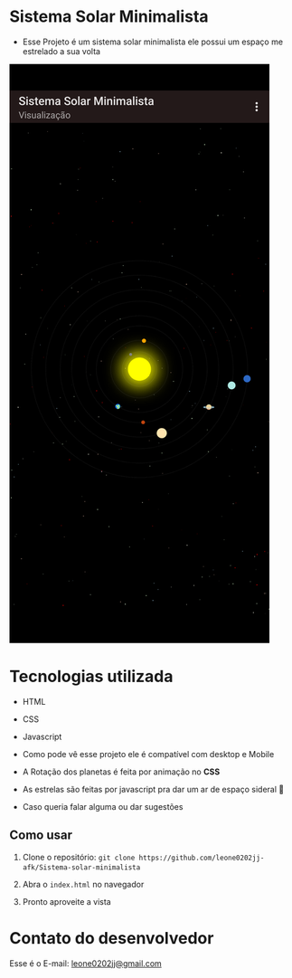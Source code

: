 # Sistema Solar Minimalista

- Esse Projeto é um sistema solar minimalista ele possui um espaço me estrelado a sua volta

![Exemplo:](/src/images/example.png)

# Tecnologias utilizada

- HTML 
- CSS
- Javascript 

- Como pode vê esse projeto ele é compatível com desktop e Mobile 

- A Rotação dos planetas é feita por animação no **CSS** 

- As estrelas são feitas por javascript pra dar um ar de espaço sideral 🚀

- Caso queria falar alguma ou dar sugestões 
## Como usar

1. Clone o repositório: `git clone https://github.com/leone0202jj-afk/Sistema-solar-minimalista`

2. Abra o `index.html` no navegador

3. Pronto aproveite a vista 

# Contato do desenvolvedor

Esse é o E-mail: leone0202jj@gmail.com